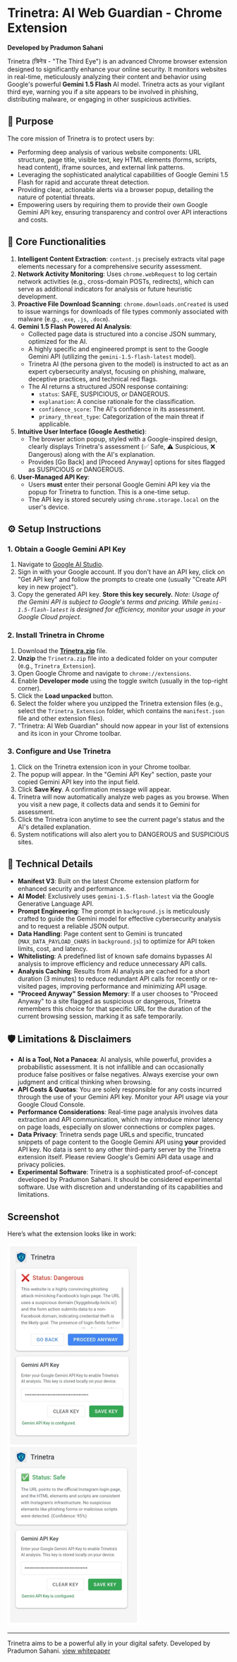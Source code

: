 # Trinetra: AI Web Guardian - Chrome Extension

**Developed by Pradumon Sahani**

Trinetra (त्रिनेत्र - "The Third Eye") is an advanced Chrome browser extension designed to significantly enhance your online security. It monitors websites in real-time, meticulously analyzing their content and behavior using Google's powerful **Gemini 1.5 Flash** AI model. Trinetra acts as your vigilant third eye, warning you if a site appears to be involved in phishing, distributing malware, or engaging in other suspicious activities.

## 🔐 Purpose

The core mission of Trinetra is to protect users by:
-   Performing deep analysis of various website components: URL structure, page title, visible text, key HTML elements (forms, scripts, head content), iframe sources, and external link patterns.
-   Leveraging the sophisticated analytical capabilities of Google Gemini 1.5 Flash for rapid and accurate threat detection.
-   Providing clear, actionable alerts via a browser popup, detailing the nature of potential threats.
-   Empowering users by requiring them to provide their own Google Gemini API key, ensuring transparency and control over API interactions and costs.

## 🔧 Core Functionalities

1.  **Intelligent Content Extraction**: `content.js` precisely extracts vital page elements necessary for a comprehensive security assessment.
2.  **Network Activity Monitoring**: Uses `chrome.webRequest` to log certain network activities (e.g., cross-domain POSTs, redirects), which can serve as additional indicators for analysis or future heuristic development.
3.  **Proactive File Download Scanning**: `chrome.downloads.onCreated` is used to issue warnings for downloads of file types commonly associated with malware (e.g., `.exe`, `.js`, `.docm`).
4.  **Gemini 1.5 Flash Powered AI Analysis**:
    *   Collected page data is structured into a concise JSON summary, optimized for the AI.
    *   A highly specific and engineered prompt is sent to the Google Gemini API (utilizing the `gemini-1.5-flash-latest` model).
    *   Trinetra AI (the persona given to the model) is instructed to act as an expert cybersecurity analyst, focusing on phishing, malware, deceptive practices, and technical red flags.
    *   The AI returns a structured JSON response containing:
        *   `status`: SAFE, SUSPICIOUS, or DANGEROUS.
        *   `explanation`: A concise rationale for the classification.
        *   `confidence_score`: The AI's confidence in its assessment.
        *   `primary_threat_type`: Categorization of the main threat if applicable.
5.  **Intuitive User Interface (Google Aesthetic)**:
    *   The browser action popup, styled with a Google-inspired design, clearly displays Trinetra's assessment (✅ Safe, ⚠️ Suspicious, ❌ Dangerous) along with the AI's explanation.
    *   Provides [Go Back] and [Proceed Anyway] options for sites flagged as SUSPICIOUS or DANGEROUS.
6.  **User-Managed API Key**:
    *   Users **must** enter their personal Google Gemini API key via the popup for Trinetra to function. This is a one-time setup.
    *   The API key is stored securely using `chrome.storage.local` on the user's device.

## ⚙️ Setup Instructions

### 1. Obtain a Google Gemini API Key

1.  Navigate to [Google AI Studio](https://aistudio.google.com/app).
2.  Sign in with your Google account. If you don't have an API key, click on "Get API key" and follow the prompts to create one (usually "Create API key in new project").
3.  Copy the generated API key. **Store this key securely.**
    *Note: Usage of the Gemini API is subject to Google's terms and pricing. While `gemini-1.5-flash-latest` is designed for efficiency, monitor your usage in your Google Cloud project.*

### 2. Install Trinetra in Chrome

1.  Download the **[Trinetra.zip](https://github.com/user-attachments/files/20548982/Trinetra.zip)** file.
2.  **Unzip** the `Trinetra.zip` file into a dedicated folder on your computer (e.g., `Trinetra_Extension`).
3.  Open Google Chrome and navigate to `chrome://extensions`.
4.  Enable **Developer mode** using the toggle switch (usually in the top-right corner).
5.  Click the **Load unpacked** button.
6.  Select the folder where you unzipped the Trinetra extension files (e.g., select the `Trinetra_Extension` folder, which contains the `manifest.json` file and other extension files).
7.  "Trinetra: AI Web Guardian" should now appear in your list of extensions and its icon in your Chrome toolbar.

### 3. Configure and Use Trinetra

1.  Click on the Trinetra extension icon in your Chrome toolbar.
2.  The popup will appear. In the "Gemini API Key" section, paste your copied Gemini API key into the input field.
3.  Click **Save Key**. A confirmation message will appear.
4.  Trinetra will now automatically analyze web pages as you browse. When you visit a new page, it collects data and sends it to Gemini for assessment.
5.  Click the Trinetra icon anytime to see the current page's status and the AI's detailed explanation.
6.  System notifications will also alert you to DANGEROUS and SUSPICIOUS sites.

## 📝 Technical Details

*   **Manifest V3**: Built on the latest Chrome extension platform for enhanced security and performance.
*   **AI Model**: Exclusively uses `gemini-1.5-flash-latest` via the Google Generative Language API.
*   **Prompt Engineering**: The prompt in `background.js` is meticulously crafted to guide the Gemini model for effective cybersecurity analysis and to request a reliable JSON output.
*   **Data Handling**: Page content sent to Gemini is truncated (`MAX_DATA_PAYLOAD_CHARS` in `background.js`) to optimize for API token limits, cost, and latency.
*   **Whitelisting**: A predefined list of known safe domains bypasses AI analysis to improve efficiency and reduce unnecessary API calls.
*   **Analysis Caching**: Results from AI analysis are cached for a short duration (3 minutes) to reduce redundant API calls for recently or re-visited pages, improving performance and minimizing API usage.
*   **"Proceed Anyway" Session Memory**: If a user chooses to "Proceed Anyway" to a site flagged as suspicious or dangerous, Trinetra remembers this choice for that specific URL for the duration of the current browsing session, marking it as safe temporarily.

## 🛡️ Limitations & Disclaimers

*   **AI is a Tool, Not a Panacea**: AI analysis, while powerful, provides a probabilistic assessment. It is not infallible and can occasionally produce false positives or false negatives. Always exercise your own judgment and critical thinking when browsing.
*   **API Costs & Quotas**: You are solely responsible for any costs incurred through the use of your Gemini API key. Monitor your API usage via your Google Cloud Console.
*   **Performance Considerations**: Real-time page analysis involves data extraction and API communication, which may introduce minor latency on page loads, especially on slower connections or complex pages.
*   **Data Privacy**: Trinetra sends page URLs and specific, truncated snippets of page content to the Google Gemini API using **your** provided API key. No data is sent to any other third-party server by the Trinetra extension itself. Please review Google's Gemini API data usage and privacy policies.
*   **Experimental Software**: Trinetra is a sophisticated proof-of-concept developed by Pradumon Sahani. It should be considered experimental software. Use with discretion and understanding of its capabilities and limitations.
## Screenshot
Here’s what the extension looks like in work:

<img src="Screenshot/screenshot.jpg" width="300"/>

---

Trinetra aims to be a powerful ally in your digital safety. Developed by Pradumon Sahani. 
[view whitepaper](https://github.com/pradumon14/Trinetra/blob/main/Other/Whitepaper.pdf)
